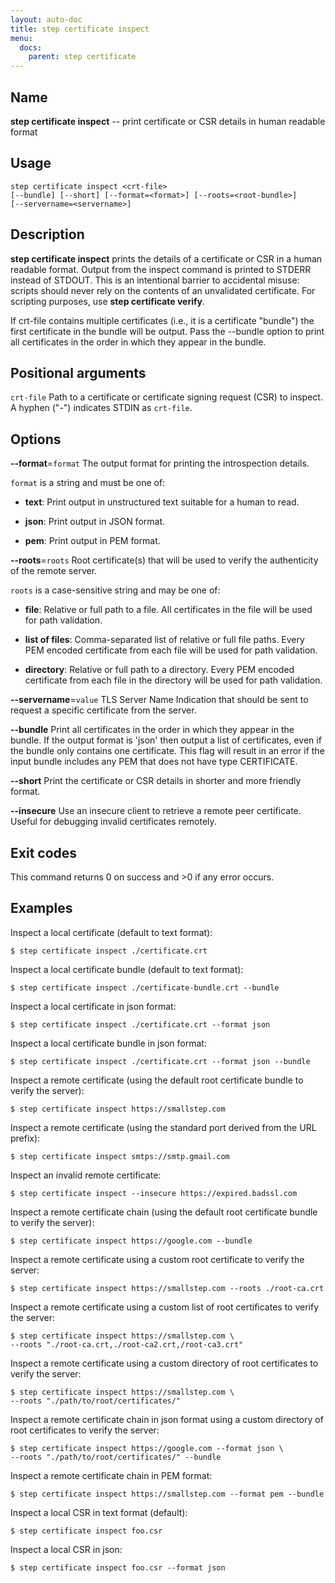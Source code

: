 ```yaml
---
layout: auto-doc
title: step certificate inspect
menu:
  docs:
    parent: step certificate
---
```


## Name
**step certificate inspect** -- print certificate or CSR details in human readable format

## Usage

```raw
step certificate inspect <crt-file>
[--bundle] [--short] [--format=<format>] [--roots=<root-bundle>]
[--servername=<servername>]
```

## Description

**step certificate inspect** prints the details of a certificate
or CSR in a human readable format. Output from the inspect command is printed to
STDERR instead of STDOUT. This is an intentional barrier to accidental
misuse: scripts should never rely on the contents of an unvalidated certificate.
For scripting purposes, use **step certificate verify**.

If crt-file contains multiple certificates (i.e., it is a certificate "bundle")
the first certificate in the bundle will be output. Pass the --bundle option to
print all certificates in the order in which they appear in the bundle.

## Positional arguments

`crt-file`
Path to a certificate or certificate signing request (CSR) to inspect. A hyphen ("-") indicates STDIN as `crt-file`.

## Options


**--format**=`format`
The output format for printing the introspection details.

`format` is a string and must be one of:

- **text**: Print output in unstructured text suitable for a human to read.

- **json**: Print output in JSON format.

- **pem**: Print output in PEM format.

**--roots**=`roots`
Root certificate(s) that will be used to verify the
authenticity of the remote server.

`roots` is a case-sensitive string and may be one of:

- **file**: Relative or full path to a file. All certificates in the file will be used for path validation.

- **list of files**: Comma-separated list of relative or full file paths. Every PEM encoded certificate from each file will be used for path validation.

- **directory**: Relative or full path to a directory. Every PEM encoded certificate from each file in the directory will be used for path validation.

**--servername**=`value`
TLS Server Name Indication that should be sent to request a specific certificate from the server.

**--bundle**
Print all certificates in the order in which they appear in the bundle.
If the output format is 'json' then output a list of certificates, even if
the bundle only contains one certificate. This flag will result in an error
if the input bundle includes any PEM that does not have type CERTIFICATE.

**--short**
Print the certificate or CSR details in shorter and more friendly format.

**--insecure**
Use an insecure client to retrieve a remote peer certificate. Useful for
debugging invalid certificates remotely.

## Exit codes

This command returns 0 on success and >0 if any error occurs.

## Examples

Inspect a local certificate (default to text format):
```shell
$ step certificate inspect ./certificate.crt
```

Inspect a local certificate bundle (default to text format):
```shell
$ step certificate inspect ./certificate-bundle.crt --bundle
```

Inspect a local certificate in json format:
```shell
$ step certificate inspect ./certificate.crt --format json
```

Inspect a local certificate bundle in json format:
```shell
$ step certificate inspect ./certificate.crt --format json --bundle
```

Inspect a remote certificate (using the default root certificate bundle to verify the server):
```shell
$ step certificate inspect https://smallstep.com
```

Inspect a remote certificate (using the standard port derived from the URL prefix):
```shell
$ step certificate inspect smtps://smtp.gmail.com
```

Inspect an invalid remote certificate:
```shell
$ step certificate inspect --insecure https://expired.badssl.com
```

Inspect a remote certificate chain (using the default root certificate bundle to verify the server):
```shell
$ step certificate inspect https://google.com --bundle
```

Inspect a remote certificate using a custom root certificate to verify the server:
```shell
$ step certificate inspect https://smallstep.com --roots ./root-ca.crt
```

Inspect a remote certificate using a custom list of root certificates to verify the server:
```shell
$ step certificate inspect https://smallstep.com \
--roots "./root-ca.crt,./root-ca2.crt,/root-ca3.crt"
```

Inspect a remote certificate using a custom directory of root certificates to verify the server:
```shell
$ step certificate inspect https://smallstep.com \
--roots "./path/to/root/certificates/"
```

Inspect a remote certificate chain in json format using a custom directory of
root certificates to verify the server:
```shell
$ step certificate inspect https://google.com --format json \
--roots "./path/to/root/certificates/" --bundle
```

Inspect a remote certificate chain in PEM format:
```shell
$ step certificate inspect https://smallstep.com --format pem --bundle
```

Inspect a local CSR in text format (default):
```shell
$ step certificate inspect foo.csr
```

Inspect a local CSR in json:
```shell
$ step certificate inspect foo.csr --format json
```


